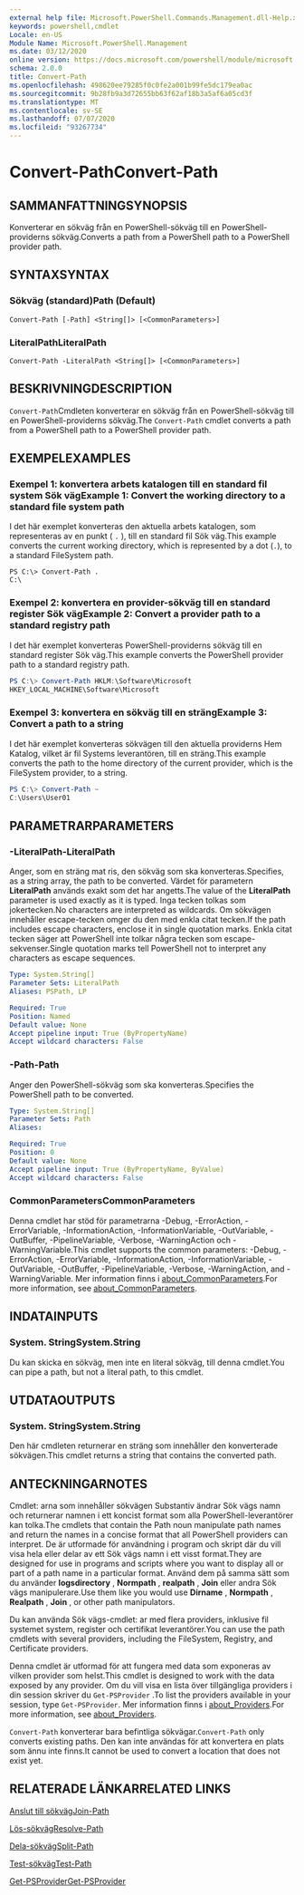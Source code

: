 ```yaml
---
external help file: Microsoft.PowerShell.Commands.Management.dll-Help.xml
keywords: powershell,cmdlet
Locale: en-US
Module Name: Microsoft.PowerShell.Management
ms.date: 03/12/2020
online version: https://docs.microsoft.com/powershell/module/microsoft.powershell.management/convert-path?view=powershell-7.1&WT.mc_id=ps-gethelp
schema: 2.0.0
title: Convert-Path
ms.openlocfilehash: 498620ee79285f0c0fe2a001b99fe5dc179ea0ac
ms.sourcegitcommit: 9b28fb9a3d72655bb63f62af18b3a5af6a05cd3f
ms.translationtype: MT
ms.contentlocale: sv-SE
ms.lasthandoff: 07/07/2020
ms.locfileid: "93267734"
---
```

# <span data-ttu-id="d6f98-103">Convert-Path</span><span class="sxs-lookup"><span data-stu-id="d6f98-103">Convert-Path</span></span>

## <span data-ttu-id="d6f98-104">SAMMANFATTNING</span><span class="sxs-lookup"><span data-stu-id="d6f98-104">SYNOPSIS</span></span>
<span data-ttu-id="d6f98-105">Konverterar en sökväg från en PowerShell-sökväg till en PowerShell-providerns sökväg.</span><span class="sxs-lookup"><span data-stu-id="d6f98-105">Converts a path from a PowerShell path to a PowerShell provider path.</span></span>

## <span data-ttu-id="d6f98-106">SYNTAX</span><span class="sxs-lookup"><span data-stu-id="d6f98-106">SYNTAX</span></span>

### <span data-ttu-id="d6f98-107">Sökväg (standard)</span><span class="sxs-lookup"><span data-stu-id="d6f98-107">Path (Default)</span></span>

```
Convert-Path [-Path] <String[]> [<CommonParameters>]
```

### <span data-ttu-id="d6f98-108">LiteralPath</span><span class="sxs-lookup"><span data-stu-id="d6f98-108">LiteralPath</span></span>

```
Convert-Path -LiteralPath <String[]> [<CommonParameters>]
```

## <span data-ttu-id="d6f98-109">BESKRIVNING</span><span class="sxs-lookup"><span data-stu-id="d6f98-109">DESCRIPTION</span></span>

<span data-ttu-id="d6f98-110">`Convert-Path`Cmdleten konverterar en sökväg från en PowerShell-sökväg till en PowerShell-providerns sökväg.</span><span class="sxs-lookup"><span data-stu-id="d6f98-110">The `Convert-Path` cmdlet converts a path from a PowerShell path to a PowerShell provider path.</span></span>

## <span data-ttu-id="d6f98-111">EXEMPEL</span><span class="sxs-lookup"><span data-stu-id="d6f98-111">EXAMPLES</span></span>

### <span data-ttu-id="d6f98-112">Exempel 1: konvertera arbets katalogen till en standard fil system Sök väg</span><span class="sxs-lookup"><span data-stu-id="d6f98-112">Example 1: Convert the working directory to a standard file system path</span></span>

<span data-ttu-id="d6f98-113">I det här exemplet konverteras den aktuella arbets katalogen, som representeras av en punkt ( `.` ), till en standard fil Sök väg.</span><span class="sxs-lookup"><span data-stu-id="d6f98-113">This example converts the current working directory, which is represented by a dot (`.`), to a standard FileSystem path.</span></span>

```
PS C:\> Convert-Path .
C:\
```

### <span data-ttu-id="d6f98-114">Exempel 2: konvertera en provider-sökväg till en standard register Sök väg</span><span class="sxs-lookup"><span data-stu-id="d6f98-114">Example 2: Convert a provider path to a standard registry path</span></span>

<span data-ttu-id="d6f98-115">I det här exemplet konverteras PowerShell-providerns sökväg till en standard register Sök väg.</span><span class="sxs-lookup"><span data-stu-id="d6f98-115">This example converts the PowerShell provider path to a standard registry path.</span></span>

```powershell
PS C:\> Convert-Path HKLM:\Software\Microsoft
HKEY_LOCAL_MACHINE\Software\Microsoft
```

### <span data-ttu-id="d6f98-116">Exempel 3: konvertera en sökväg till en sträng</span><span class="sxs-lookup"><span data-stu-id="d6f98-116">Example 3: Convert a path to a string</span></span>

<span data-ttu-id="d6f98-117">I det här exemplet konverteras sökvägen till den aktuella providerns Hem Katalog, vilket är fil Systems leverantören, till en sträng.</span><span class="sxs-lookup"><span data-stu-id="d6f98-117">This example converts the path to the home directory of the current provider, which is the FileSystem provider, to a string.</span></span>

```powershell
PS C:\> Convert-Path ~
C:\Users\User01
```

## <span data-ttu-id="d6f98-118">PARAMETRAR</span><span class="sxs-lookup"><span data-stu-id="d6f98-118">PARAMETERS</span></span>

### <span data-ttu-id="d6f98-119">-LiteralPath</span><span class="sxs-lookup"><span data-stu-id="d6f98-119">-LiteralPath</span></span>

<span data-ttu-id="d6f98-120">Anger, som en sträng mat ris, den sökväg som ska konverteras.</span><span class="sxs-lookup"><span data-stu-id="d6f98-120">Specifies, as a string array, the path to be converted.</span></span> <span data-ttu-id="d6f98-121">Värdet för parametern **LiteralPath** används exakt som det har angetts.</span><span class="sxs-lookup"><span data-stu-id="d6f98-121">The value of the **LiteralPath** parameter is used exactly as it is typed.</span></span> <span data-ttu-id="d6f98-122">Inga tecken tolkas som jokertecken.</span><span class="sxs-lookup"><span data-stu-id="d6f98-122">No characters are interpreted as wildcards.</span></span> <span data-ttu-id="d6f98-123">Om sökvägen innehåller escape-tecken omger du den med enkla citat tecken.</span><span class="sxs-lookup"><span data-stu-id="d6f98-123">If the path includes escape characters, enclose it in single quotation marks.</span></span> <span data-ttu-id="d6f98-124">Enkla citat tecken säger att PowerShell inte tolkar några tecken som escape-sekvenser.</span><span class="sxs-lookup"><span data-stu-id="d6f98-124">Single quotation marks tell PowerShell not to interpret any characters as escape sequences.</span></span>

```yaml
Type: System.String[]
Parameter Sets: LiteralPath
Aliases: PSPath, LP

Required: True
Position: Named
Default value: None
Accept pipeline input: True (ByPropertyName)
Accept wildcard characters: False
```

### <span data-ttu-id="d6f98-125">-Path</span><span class="sxs-lookup"><span data-stu-id="d6f98-125">-Path</span></span>

<span data-ttu-id="d6f98-126">Anger den PowerShell-sökväg som ska konverteras.</span><span class="sxs-lookup"><span data-stu-id="d6f98-126">Specifies the PowerShell path to be converted.</span></span>

```yaml
Type: System.String[]
Parameter Sets: Path
Aliases:

Required: True
Position: 0
Default value: None
Accept pipeline input: True (ByPropertyName, ByValue)
Accept wildcard characters: False
```

### <span data-ttu-id="d6f98-127">CommonParameters</span><span class="sxs-lookup"><span data-stu-id="d6f98-127">CommonParameters</span></span>

<span data-ttu-id="d6f98-128">Denna cmdlet har stöd för parametrarna -Debug, -ErrorAction, -ErrorVariable, -InformationAction, -InformationVariable, -OutVariable, -OutBuffer, -PipelineVariable, -Verbose, -WarningAction och -WarningVariable.</span><span class="sxs-lookup"><span data-stu-id="d6f98-128">This cmdlet supports the common parameters: -Debug, -ErrorAction, -ErrorVariable, -InformationAction, -InformationVariable, -OutVariable, -OutBuffer, -PipelineVariable, -Verbose, -WarningAction, and -WarningVariable.</span></span> <span data-ttu-id="d6f98-129">Mer information finns i [about_CommonParameters](https://go.microsoft.com/fwlink/?LinkID=113216).</span><span class="sxs-lookup"><span data-stu-id="d6f98-129">For more information, see [about_CommonParameters](https://go.microsoft.com/fwlink/?LinkID=113216).</span></span>

## <span data-ttu-id="d6f98-130">INDATA</span><span class="sxs-lookup"><span data-stu-id="d6f98-130">INPUTS</span></span>

### <span data-ttu-id="d6f98-131">System. String</span><span class="sxs-lookup"><span data-stu-id="d6f98-131">System.String</span></span>

<span data-ttu-id="d6f98-132">Du kan skicka en sökväg, men inte en literal sökväg, till denna cmdlet.</span><span class="sxs-lookup"><span data-stu-id="d6f98-132">You can pipe a path, but not a literal path, to this cmdlet.</span></span>

## <span data-ttu-id="d6f98-133">UTDATA</span><span class="sxs-lookup"><span data-stu-id="d6f98-133">OUTPUTS</span></span>

### <span data-ttu-id="d6f98-134">System. String</span><span class="sxs-lookup"><span data-stu-id="d6f98-134">System.String</span></span>

<span data-ttu-id="d6f98-135">Den här cmdleten returnerar en sträng som innehåller den konverterade sökvägen.</span><span class="sxs-lookup"><span data-stu-id="d6f98-135">This cmdlet returns a string that contains the converted path.</span></span>

## <span data-ttu-id="d6f98-136">ANTECKNINGAR</span><span class="sxs-lookup"><span data-stu-id="d6f98-136">NOTES</span></span>

<span data-ttu-id="d6f98-137">Cmdlet: arna som innehåller sökvägen Substantiv ändrar Sök vägs namn och returnerar namnen i ett koncist format som alla PowerShell-leverantörer kan tolka.</span><span class="sxs-lookup"><span data-stu-id="d6f98-137">The cmdlets that contain the Path noun manipulate path names and return the names in a concise format that all PowerShell providers can interpret.</span></span> <span data-ttu-id="d6f98-138">De är utformade för användning i program och skript där du vill visa hela eller delar av ett Sök vägs namn i ett visst format.</span><span class="sxs-lookup"><span data-stu-id="d6f98-138">They are designed for use in programs and scripts where you want to display all or part of a path name in a particular format.</span></span> <span data-ttu-id="d6f98-139">Använd dem på samma sätt som du använder **logsdirectory** , **Normpath** , **realpath** , **Join** eller andra Sök vägs manipulerare.</span><span class="sxs-lookup"><span data-stu-id="d6f98-139">Use them like you would use **Dirname** , **Normpath** , **Realpath** , **Join** , or other path manipulators.</span></span>

<span data-ttu-id="d6f98-140">Du kan använda Sök vägs-cmdlet: ar med flera providers, inklusive fil systemet system, register och certifikat leverantörer.</span><span class="sxs-lookup"><span data-stu-id="d6f98-140">You can use the path cmdlets with several providers, including the FileSystem, Registry, and Certificate providers.</span></span>

<span data-ttu-id="d6f98-141">Denna cmdlet är utformad för att fungera med data som exponeras av vilken provider som helst.</span><span class="sxs-lookup"><span data-stu-id="d6f98-141">This cmdlet is designed to work with the data exposed by any provider.</span></span> <span data-ttu-id="d6f98-142">Om du vill visa en lista över tillgängliga providers i din session skriver du `Get-PSProvider` .</span><span class="sxs-lookup"><span data-stu-id="d6f98-142">To list the providers available in your session, type `Get-PSProvider`.</span></span> <span data-ttu-id="d6f98-143">Mer information finns i [about_Providers](../Microsoft.PowerShell.Core/About/about_Providers.md).</span><span class="sxs-lookup"><span data-stu-id="d6f98-143">For more information, see [about_Providers](../Microsoft.PowerShell.Core/About/about_Providers.md).</span></span>

<span data-ttu-id="d6f98-144">`Convert-Path` konverterar bara befintliga sökvägar.</span><span class="sxs-lookup"><span data-stu-id="d6f98-144">`Convert-Path` only converts existing paths.</span></span> <span data-ttu-id="d6f98-145">Den kan inte användas för att konvertera en plats som ännu inte finns.</span><span class="sxs-lookup"><span data-stu-id="d6f98-145">It cannot be used to convert a location that does not exist yet.</span></span>

## <span data-ttu-id="d6f98-146">RELATERADE LÄNKAR</span><span class="sxs-lookup"><span data-stu-id="d6f98-146">RELATED LINKS</span></span>

[<span data-ttu-id="d6f98-147">Anslut till sökväg</span><span class="sxs-lookup"><span data-stu-id="d6f98-147">Join-Path</span></span>](Join-Path.md)

[<span data-ttu-id="d6f98-148">Lös-sökväg</span><span class="sxs-lookup"><span data-stu-id="d6f98-148">Resolve-Path</span></span>](Resolve-Path.md)

[<span data-ttu-id="d6f98-149">Dela-sökväg</span><span class="sxs-lookup"><span data-stu-id="d6f98-149">Split-Path</span></span>](Split-Path.md)

[<span data-ttu-id="d6f98-150">Test-sökväg</span><span class="sxs-lookup"><span data-stu-id="d6f98-150">Test-Path</span></span>](Test-Path.md)

[<span data-ttu-id="d6f98-151">Get-PSProvider</span><span class="sxs-lookup"><span data-stu-id="d6f98-151">Get-PSProvider</span></span>](Get-PSProvider.md)

